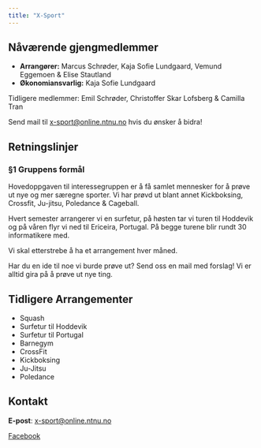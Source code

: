 ```yaml
---
title: "X-Sport"
---
```


Nåværende gjengmedlemmer
---------------------------------

- **Arrangører:** Marcus Schrøder, Kaja Sofie Lundgaard, Vemund Eggemoen & Elise Stautland
- **Økonomiansvarlig:** Kaja Sofie Lundgaard

Tidligere medlemmer: Emil Schrøder, Christoffer Skar Lofsberg & Camilla Tran


Send mail til x-sport@online.ntnu.no hvis du ønsker å bidra!


Retningslinjer
--------------

### §1 Gruppens formål

Hovedoppgaven til interessegruppen er å få samlet mennesker for å prøve ut nye og mer særegne sporter. Vi har prøvd ut blant annet Kickboksing, Crossfit, Ju-jitsu, Poledance & Cageball.

Hvert semester arrangerer vi en surfetur, på høsten tar vi turen til Hoddevik og på våren flyr vi ned til Ericeira, Portugal. På begge turene blir rundt 30 informatikere med.

Vi skal etterstrebe å ha et arrangement hver måned.

Har du en ide til noe vi burde prøve ut? Send oss en mail med forslag! Vi er alltid gira på å prøve ut nye ting.


Tidligere Arrangementer
--------------
- Squash
- Surfetur til Hoddevik
- Surfetur til Portugal
- Barnegym
- CrossFit
- Kickboksing
- Ju-Jitsu
- Poledance


Kontakt
--------------

**E-post**: x-sport@online.ntnu.no

[Facebook](https://www.facebook.com/groups/onlinexsport)